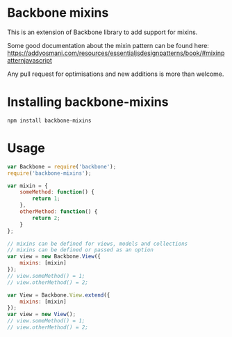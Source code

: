 # Backbone mixins

This is an extension of Backbone library to add support for mixins.

Some good documentation about the mixin pattern can be found here:
https://addyosmani.com/resources/essentialjsdesignpatterns/book/#mixinpatternjavascript

Any pull request for optimisations and new additions is more than welcome.

# Installing backbone-mixins

```
npm install backbone-mixins
```

# Usage

```js
var Backbone = require('backbone');
require('backbone-mixins');

var mixin = {
    someMethod: function() {
        return 1;
    },
    otherMethod: function() {
        return 2;
    }
};

// mixins can be defined for views, models and collections
// mixins can be defined or passed as an option
var view = new Backbone.View({
    mixins: [mixin]
});
// view.someMethod() = 1;
// view.otherMethod() = 2;

var View = Backbone.View.extend({
    mixins: [mixin]
});
var view = new View();
// view.someMethod() = 1;
// view.otherMethod() = 2;
```